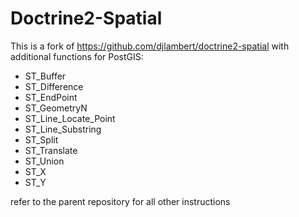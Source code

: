 # Doctrine2-Spatial

This is a fork of https://github.com/djlambert/doctrine2-spatial with additional functions for PostGIS:

* ST_Buffer
* ST_Difference
* ST_EndPoint
* ST_GeometryN
* ST_Line_Locate_Point
* ST_Line_Substring
* ST_Split
* ST_Translate
* ST_Union
* ST_X
* ST_Y

refer to the parent repository for all other instructions
